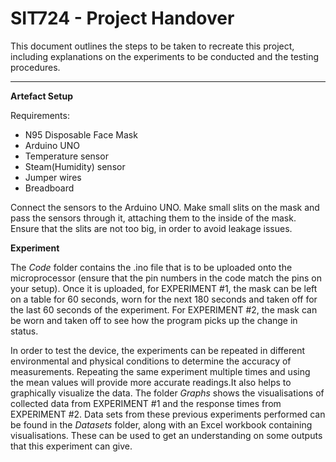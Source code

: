# SIT724 - Project Handover

This document outlines the steps to be taken to recreate this project, including explanations on the experiments to be conducted and the testing procedures.

****

**Artefact Setup**

Requirements: 
- N95 Disposable Face Mask
- Arduino UNO
- Temperature sensor
- Steam(Humidity) sensor
- Jumper wires
- Breadboard

Connect the sensors to the Arduino UNO. Make small slits on the mask and pass the sensors through it, attaching them to the inside of the mask. Ensure that the slits are not too big, in order to avoid leakage issues.

**Experiment**

The *Code* folder contains the .ino file that is to be uploaded onto the microprocessor (ensure that the pin numbers in the code match the pins on your setup). Once it is uploaded, for EXPERIMENT #1, the mask can be left on a table for 60 seconds, worn for the next 180 seconds and taken off for the last 60 seconds of the experiment. For EXPERIMENT #2, the mask can be worn and taken off to see how the program picks up the change in status. 

In order to test the device, the experiments can be repeated in different environmental and physical conditions to determine the accuracy of measurements. Repeating the same experiment multiple times and using the mean values will provide more accurate readings.It also helps to graphically visualize the data. The folder *Graphs* shows the visualisations of collected data from EXPERIMENT #1 and the response times from EXPERIMENT #2. Data sets from these previous experiments performed can be found in the _Datasets_ folder, along with an Excel workbook containing visualisations. These can be used to get an understanding on some outputs that this experiment can give.
